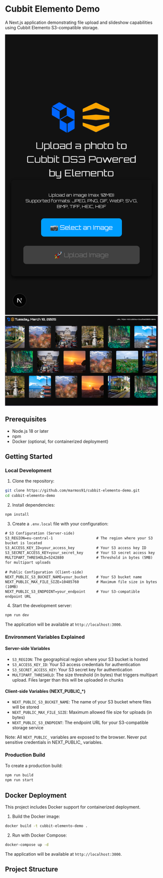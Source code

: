 # Cubbit Elemento Demo

A Next.js application demonstrating file upload and slideshow capabilities using Cubbit Elemento S3-compatible storage.

![./assets/screenshot1.jpeg](./assets/screenshot1.jpeg)
![./assets/screenshot2.jpeg](./assets/screenshot2.png)

## Prerequisites

- Node.js 18 or later
- npm
- Docker (optional, for containerized deployment)

## Getting Started

### Local Development

1. Clone the repository:

```bash
git clone https://github.com/marmos91/cubbit-elemento-demo.git
cd cubbit-elemento-demo
```

2. Install dependencies:

```bash
npm install
```

3. Create a `.env.local` file with your configuration:

```env
# S3 Configuration (Server-side)
S3_REGION=eu-central-1                    # The region where your S3 bucket is located
S3_ACCESS_KEY_ID=your_access_key          # Your S3 access key ID
S3_SECRET_ACCESS_KEY=your_secret_key      # Your S3 secret access key
MULTIPART_THRESHOLD=5242880               # Threshold in bytes (5MB) for multipart uploads

# Public Configuration (Client-side)
NEXT_PUBLIC_S3_BUCKET_NAME=your_bucket    # Your S3 bucket name
NEXT_PUBLIC_MAX_FILE_SIZE=10485760        # Maximum file size in bytes (10MB)
NEXT_PUBLIC_S3_ENDPOINT=your_endpoint     # Your S3-compatible endpoint URL
```

4. Start the development server:

```bash
npm run dev
```

The application will be available at `http://localhost:3000`.

### Environment Variables Explained

#### Server-side Variables

- `S3_REGION`: The geographical region where your S3 bucket is hosted
- `S3_ACCESS_KEY_ID`: Your S3 access credentials for authentication
- `S3_SECRET_ACCESS_KEY`: Your S3 secret key for authentication
- `MULTIPART_THRESHOLD`: The size threshold (in bytes) that triggers multipart upload. Files larger than this will be uploaded in chunks

#### Client-side Variables (NEXT_PUBLIC_*)

- `NEXT_PUBLIC_S3_BUCKET_NAME`: The name of your S3 bucket where files will be stored
- `NEXT_PUBLIC_MAX_FILE_SIZE`: Maximum allowed file size for uploads (in bytes)
- `NEXT_PUBLIC_S3_ENDPOINT`: The endpoint URL for your S3-compatible storage service

Note: All `NEXT_PUBLIC_` variables are exposed to the browser. Never put sensitive credentials in NEXT_PUBLIC_ variables.

### Production Build

To create a production build:

```bash
npm run build
npm run start
```

## Docker Deployment

This project includes Docker support for containerized deployment.

1. Build the Docker image:

```bash
docker build -t cubbit-elemento-demo .
```

2. Run with Docker Compose:

```bash
docker-compose up -d
```

The application will be available at `http://localhost:3000`.

## Project Structure

